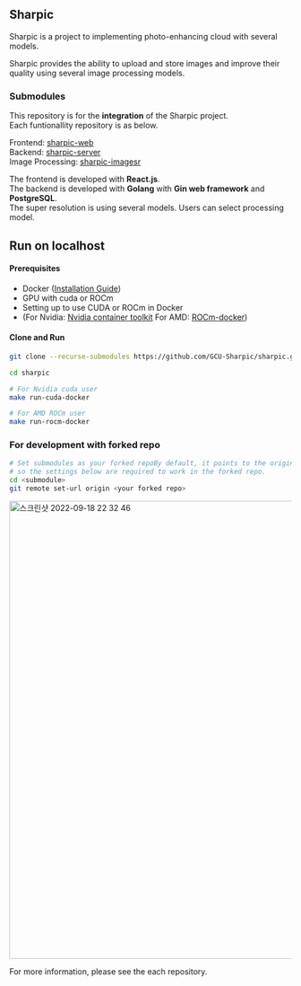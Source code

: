 ## Sharpic

Sharpic is a project to implementing photo-enhancing cloud with several models.

Sharpic provides the ability to upload and store images and improve their quality using several image processing models.

### Submodules

This repository is for the **integration** of the Sharpic project.<br>
Each funtionallity repository is as below.

Frontend: [sharpic-web](https://github.com/GCU-Sharpic/sharpic-web)  
Backend: [sharpic-server](https://github.com/GCU-Sharpic/sharpic-server)  
Image Processing: [sharpic-imagesr](https://github.com/GCU-Sharpic/sharpic-imagesr)  

The frontend is developed with **React.js**.<br>
The backend is developed with **Golang** with **Gin web framework** and **PostgreSQL**.<br>
The super resolution is using several models. Users can select processing model.

## Run on localhost

#### Prerequisites

- Docker ([Installation Guide](https://docs.docker.com/engine/install/))
- GPU with cuda or ROCm
- Setting up to use CUDA or ROCm in Docker
- (For Nvidia: [Nvidia container toolkit](https://docs.nvidia.com/datacenter/cloud-native/container-toolkit/install-guide.html) For AMD: [ROCm-docker](https://github.com/RadeonOpenCompute/ROCm-docker/blob/master/quick-start.md))

#### Clone and Run

```zsh
git clone --recurse-submodules https://github.com/GCU-Sharpic/sharpic.git

cd sharpic

# For Nvidia cuda user
make run-cuda-docker

# For AMD ROCm user
make run-rocm-docker
```

### For development with forked repo

```zsh
# Set submodules as your forked repoBy default, it points to the original repository, 
# so the settings below are required to work in the forked repo.
cd <submodule>
git remote set-url origin <your forked repo>
```

<img width="816" alt="스크린샷 2022-09-18 22 32 46" src="https://user-images.githubusercontent.com/71583831/190904804-41ccf180-eb7d-491b-9bdd-5964e347246e.png">

For more information, please see the each repository.
